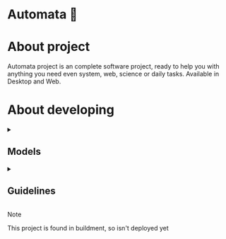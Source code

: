 <!-- setup colored-icons -->

<link
  rel="stylesheet"
  href="https://cdn.jsdelivr.net/gh/dheereshagrwal/colored-icons@1.7.7/src/app/ci.min.css"
/>

# Automata :robot:

# About project

Automata project is an complete software project,
ready to help you with anything you need even system, web, science or daily tasks. Available in Desktop and Web.

# About developing

<details>
  
  <summary><h2>Models</h2></summary>

## List of available models

- Image classification
- Value predictions

## APIS &lt;/&gt;

  <table>
    <thead align="center">
      <tr border: none;>
      <td><b>Type</b></td>
      <td><b>Name</b></td>
      <td><b>API</b></td>
      <td><b>Language</b></td>
      </tr>
    </thead>
    <tbody>
      <tr>
          <td><b>Web &#127760; </b></td>
          <td><b>YouTube <i class="ci ci-youtube"></i></b></td>
          <td><b>Pytube</b></td>
          <td><b>Python <i class="ci ci-python"></i> </b></td>
      </tr>
      <tr>
          <td><b>AI &#129302; </b></td>
          <td><b>ChatGpt</b></td>
          <td><b>OpenAI</i></b></td>
          <td><b>Python <i class="ci ci-python"></i> </b></td>
      </tr>
      <tr>
          <td><b>AI &#129302; </b></td>
          <td><b>Google <i class="ci ci-google"></i></b></td>
          <td><b>Google search</b></td>
          <td><b>Python <i class="ci ci-python"></i></b></td>
      </tr>
    </tbody>
  </table>

## Models hosts platforms

The second house for the AI models

- Whatsapp <i class="ci ci-whatsapp"></i>
- Discord <i class="ci ci-discord"></i>

</details>

<details>
<summary><h2>Guidelines</h2></summary>

### For developers :computer:
The documentation of all you ned to know for contribute is there next

[Contribution guidelines](Documentation/contribution.md)

---

### License :book:
The project is licensed under the MIT license. See the [License](License.txt) file for more details.

---

### Contact :email:

For any inquires or feedback, feel free to contact me at feerperez1214@gmail.com

</details>


> [!NOTE]
> This project is found in buildment, so isn't deployed yet
